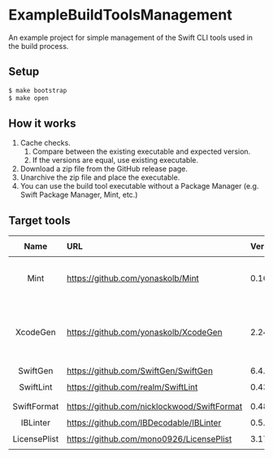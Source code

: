 ExampleBuildToolsManagement
===

An example project for simple management of the Swift CLI tools used in the build process. 

## Setup

```sh
$ make bootstrap
$ make open
```

## How it works

1. Cache checks.
    1. Compare between the existing executable and expected version.
    1. If the versions are equal, use existing executable.
1. Download a zip file from the GitHub release page.
1. Unarchive the zip file and place the executable.
1. You can use the build tool executable without a Package Manager (e.g. Swift Package Manager, Mint, etc.)

## Target tools

|Name|URL|Version|`lipo -archs`|Note|
|:-:|:-|:-|:-|:-|
|Mint|https://github.com/yonaskolb/Mint|0.16.0|`x86_64`|Do not use in this project|
|XcodeGen|https://github.com/yonaskolb/XcodeGen|2.24.0|`x86_64 arm64`|It won't work properly with symbolic link.|
|SwiftGen|https://github.com/SwiftGen/SwiftGen|6.4.0|`x86_64`|-|
|SwiftLint|https://github.com/realm/SwiftLint|0.43.1|`x86_64 arm64`|-|
|SwiftFormat|https://github.com/nicklockwood/SwiftFormat|0.48.11|`x86_64 arm64`|-|
|IBLinter|https://github.com/IBDecodable/IBLinter|0.5.0|`x86_64`|-|
|LicensePlist|https://github.com/mono0926/LicensePlist|3.17.0|`x86_64 arm64`|-|
